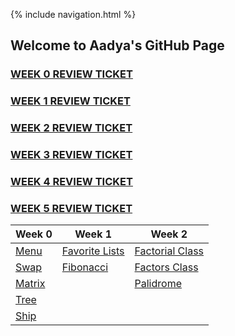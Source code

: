 {% include navigation.html %}
## Welcome to Aadya's GitHub Page
### [WEEK 0 REVIEW TICKET](https://github.com/AadyaDaita/indiv_repo/issues/1)
### [WEEK 1 REVIEW TICKET](https://github.com/AadyaDaita/indiv_repo/issues/4)
### [WEEK 2 REVIEW TICKET](https://github.com/AadyaDaita/indiv_repo/issues/5)
### [WEEK 3 REVIEW TICKET](https://github.com/AadyaDaita/indiv_repo/issues/7)
### [WEEK 4 REVIEW TICKET](https://github.com/AadyaDaita/indiv_repo/issues/8)
### [WEEK 5 REVIEW TICKET](https://github.com/AadyaDaita/indiv_repo/issues/10)


| Week 0 | Week 1   | Week 2 |
| ------ | ---------|-------|
| [Menu](https://replit.com/@AadyanjaliDaita/indivrepo#python_menu_challenges/menu.py)   | [Favorite Lists](https://replit.com/@AadyanjaliDaita/indivrepo#python_menu_challenges/week_1/lists_and_loops.py)| [Factorial Class](https://replit.com/@AadyanjaliDaita/indivrepo#python_menu_challenges/week_2/factorial.py)|
| [Swap](https://replit.com/@AadyanjaliDaita/indivrepo#python_menu_challenges/week_0/swap.py)   | [Fibonacci](https://replit.com/@AadyanjaliDaita/indivrepo#python_menu_challenges/week_1/fibonacci.py)| [Factors Class](https://replit.com/@AadyanjaliDaita/indivrepo#python_menu_challenges/week_2/factors_num.py)|
|[Matrix](https://replit.com/@AadyanjaliDaita/indivrepo#python_menu_challenges/week_0/keypad.py)  |          |  [Palidrome](https://replit.com/@AadyanjaliDaita/indivrepo#python_menu_challenges/week_2/palidrome.py)|
|[Tree](https://replit.com/@AadyanjaliDaita/indivrepo#python_menu_challenges/week_0/christmastree.py)    |          |            |
|[Ship](https://replit.com/@AadyanjaliDaita/indivrepo#python_menu_challenges/week_0/ship.py)    |          |          |















